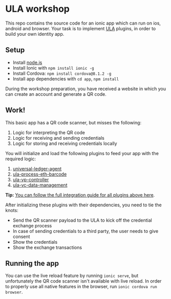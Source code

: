 # ULA workshop

This repo contains the source code for an ionic app which can run on ios, android and browser.
Your task is to implement [ULA](https://github.com/rabobank-blockchain/universal-ledger-agent) plugins, in order to build your own identity app.

## Setup

- Install [node.js](https://nodejs.org/en/)
- Install Ionic with `npm install ionic -g`
- Install Cordova: `npm install cordova@8.1.2 -g`
- Install app dependencies with `cd app`, `npm install`

During the workshop preparation, you have received a website in which you can create an account and generate a QR code.

## Work!

This basic app has a QR code scanner, but misses the following:
1. Logic for interpreting the QR code
2. Logic for receiving and sending credentials
3. Logic for storing and receiving credentials locally

You will initialize and load the following plugins to feed your app with the required logic:
1. [universal-ledger-agent](https://github.com/rabobank-blockchain/universal-ledger-agent)
2. [ula-process-eth-barcode](https://github.com/rabobank-blockchain/ula-process-eth-barcode)
3. [ula-vp-controller](https://github.com/rabobank-blockchain/ula-vp-controller)
4. [ula-vc-data-management](https://github.com/rabobank-blockchain/ula-vc-data-management)

**Tip:** [You can follow the full integration guide for all plugins above here](https://github.com/rabobank-blockchain/universal-ledger-agent/blob/develop/docs/Integration.md#installing-the-components).

After initializing these plugins with their dependencies, you need to tie the knots:
- Send the QR scanner payload to the ULA to kick off the credential exchange process
- In case of sending credentials to a third party, the user needs to give consent
- Show the credentials
- Show the exchange transactions

## Running the app
You can use the live reload feature by running `ionic serve`,
but unfortunately the QR code scanner isn't available with live reload.
In order to properly use all native features in the browser, run `ionic cordova run browser`.
